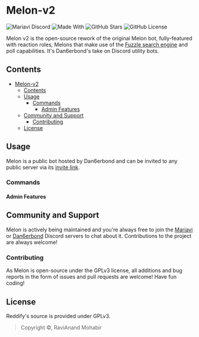 # Melon-v2

![Mariavi Discord](https://img.shields.io/discord/554773624784027658?color=7289da&label=Discord&logo=discord&style=flat-square)
![Made With](https://img.shields.io/badge/made_with-Python_3.7-blue?style=flat-square&logo=python)
![GitHub Stars](https://img.shields.io/github/stars/Dan6erbond/Melon-v2?style=flat-square)
![GitHub License](https://img.shields.io/github/license/Dan6erbond/Melon-v2?style=flat-square)

Melon v2 is the open-source rework of the original Melon bot, fully-featured with reaction roles, Melons that make use of the [Fuzzle search engine](https://github.com/Dan6erbond/Fuzzle) and poll capabilities. It's Dan6erbond's take on Discord utility bots.

## Contents

- [Melon-v2](#melon-v2)
  - [Contents](#contents)
  - [Usage](#usage)
    - [Commands](#commands)
      - [Admin Features](#admin-features)
  - [Community and Support](#community-and-support)
    - [Contributing](#contributing)
  - [License](#license)

## Usage

Melon is a public bot hosted by Dan6erbond and can be invited to any public server via its [invite link](https://discord.com/oauth2/authorize?client_id=563957035763236864&scope=bot).

### Commands

#### Admin Features

## Community and Support

Melon is actively being maintained and you're always free to join the [Mariavi](https://img.shields.io/discord/554773624784027658?color=7289da&label=Discord&logo=discord&style=flat-square) or [Dan6erbond](https://discord.gg/wMEyKZk) Discord servers to chat about it. Contributions to the project are always welcome!

### Contributing

As Melon is open-source under the GPLv3 license, all additions and bug reports in the form of issues and pull requests are welcome! Have fun coding!

## License

Reddify's source is provided under GPLv3.

> Copyright ©, RaviAnand Mohabir
